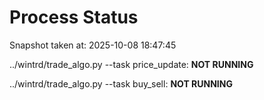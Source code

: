 # Process Status

Snapshot taken at: 2025-10-08 18:47:45

../wintrd/trade_algo.py --task price_update: **NOT RUNNING**

../wintrd/trade_algo.py --task buy_sell: **NOT RUNNING**

